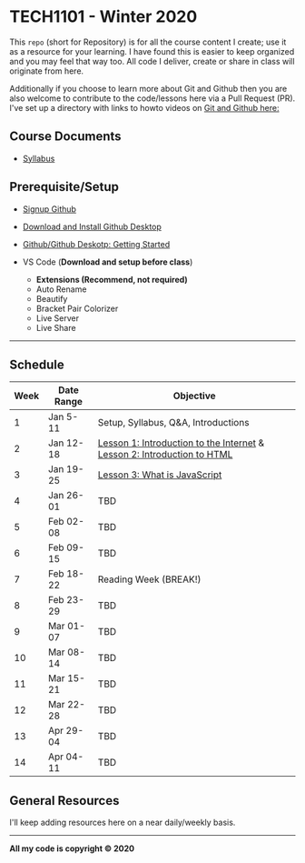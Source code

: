 # TECH1101 - Winter 2020

This `repo` (short for Repository) is for all the course content I create; use it as a resource for your learning. I have found this is easier to keep organized and you may feel that way too. All code I deliver, create or share in class will originate from here.

Additionally if you choose to learn more about Git and Github then you are also welcome to contribute to the code/lessons here via a Pull Request (PR). I've set up a directory with links to howto videos on [Git and Github here:](/master-resources/github)

## Course Documents
* [Syllabus](https://bowvalley-my.sharepoint.com/:w:/g/personal/rkondrat_bowvalleycollege_ca/EVrcGiqIuqxEg2lxwWdFlAYBacM7wEV4K99MXIwW5wpXuw?e=mzG7jZ)

## Prerequisite/Setup

* [Signup Github](https://github.com/)
* [Download and Install Github Desktop](https://desktop.github.com/)
* [Github/Github Deskotp: Getting Started](https://help.github.com/en/desktop/getting-started-with-github-desktop)

* VS Code (__Download and setup before class__)
  * __Extensions (Recommend, not required)__
  * Auto Rename
  * Beautify
  * Bracket Pair Colorizer
  * Live Server
  * Live Share

---

## Schedule

| Week | Date Range | Objective |
| ---------------- | ---------------- | ---------------- |
| 1 | Jan 5-11 | Setup, Syllabus, Q&A, Introductions|
| 2 | Jan 12-18 | [Lesson 1: Introduction to the Internet](./week-2/lesson-internet-101.md) & [Lesson 2: Introduction to HTML](./week-2/lesson-html-js.md)
| 3 | Jan 19-25 | [Lesson 3: What is JavaScript](./lesson-js-output.md)
| 4 | Jan 26-01 | TBD
| 5 | Feb 02-08 | TBD
| 6 | Feb 09-15 | TBD
| 7 | Feb 18-22 | Reading Week (BREAK!)
| 8 | Feb 23-29 | TBD
| 9 | Mar 01-07 | TBD
| 10 | Mar 08-14 | TBD
| 11 | Mar 15-21 | TBD
| 12 | Mar 22-28 | TBD
| 13 | Apr 29-04 | TBD
| 14 | Apr 04-11 | TBD

## General Resources

I'll keep adding resources here on a near daily/weekly basis.

---

__All my code is copyright &#169; 2020__

